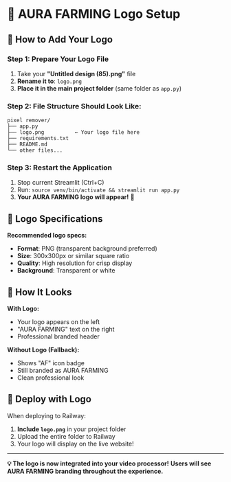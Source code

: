 # 🌟 AURA FARMING Logo Setup

## 📁 How to Add Your Logo

### Step 1: Prepare Your Logo File
1. Take your **"Untitled design (85).png"** file
2. **Rename it to**: `logo.png`
3. **Place it in the main project folder** (same folder as `app.py`)

### Step 2: File Structure Should Look Like:
```
pixel remover/
├── app.py
├── logo.png          ← Your logo file here
├── requirements.txt
├── README.md
└── other files...
```

### Step 3: Restart the Application
1. Stop current Streamlit (Ctrl+C)
2. Run: `source venv/bin/activate && streamlit run app.py`
3. **Your AURA FARMING logo will appear!** 🎉

## 🎨 Logo Specifications

**Recommended logo specs:**
- **Format**: PNG (transparent background preferred)
- **Size**: 300x300px or similar square ratio
- **Quality**: High resolution for crisp display
- **Background**: Transparent or white

## 📱 How It Looks

**With Logo:**
- Your logo appears on the left
- "AURA FARMING" text on the right
- Professional branded header

**Without Logo (Fallback):**
- Shows "AF" icon badge
- Still branded as AURA FARMING
- Clean professional look

## 🚀 Deploy with Logo

When deploying to Railway:
1. **Include `logo.png`** in your project folder
2. Upload the entire folder to Railway
3. Your logo will display on the live website!

---

**💡 The logo is now integrated into your video processor!**
**Users will see AURA FARMING branding throughout the experience.** 